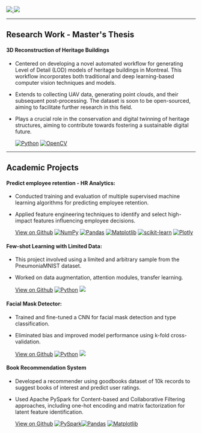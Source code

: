 <a href="https://www.linkedin.com/in/rucha-shende/">
  <img src="https://img.shields.io/badge/LinkedIn-0077B5?style=for-the-badge&logo=linkedin&logoColor=white">
</a>  

<a href="https://github.com/rucha97">
  <img src="https://img.shields.io/badge/GitHub-100000?style=for-the-badge&logo=github&logoColor=white">
</a>  
              
---

## Research Work - Master's Thesis

#### 3D Reconstruction of Heritage Buildings

- Centered on developing a novel automated workflow for generating Level of Detail (LOD) models of heritage buildings in Montreal. This workflow incorporates both traditional and deep learning-based computer vision techniques and models.
- Extends to collecting UAV data, generating point clouds, and their subsequent post-processing. The dataset is soon to be open-sourced, aiming to facilitate further research in this field.
- Plays a crucial role in the conservation and digital twinning of heritage structures, aiming to contribute towards fostering a sustainable digital future.

  [![Python](https://img.shields.io/badge/python-3670A0?style=for-the-badge&logo=python&logoColor=ffdd54)](#)  [![OpenCV](https://img.shields.io/badge/OpenCV-27338e?style=for-the-badge&logo=OpenCV&logoColor=white)](#)
---

## Academic Projects

#### Predict employee retention - HR Analytics: 
- Conducted training and evaluation of multiple supervised machine learning algorithms for predicting employee retention.
- Applied feature engineering techniques to identify and select high-impact features influencing employee decisions.

  [View on Github](https://github.com/rucha97/HR_Analytics)
  [![NumPy](https://img.shields.io/badge/numpy-%23013243.svg?style=for-the-badge&logo=numpy&logoColor=white)](#) [![Pandas](https://img.shields.io/badge/pandas-%23150458.svg?style=for-the-badge&logo=pandas&logoColor=white)](#) [![Matplotlib](https://img.shields.io/badge/Matplotlib-%23ffffff.svg?style=for-the-badge&logo=Matplotlib&logoColor=black)](#) [![scikit-learn](https://img.shields.io/badge/scikit--learn-%23F7931E.svg?style=for-the-badge&logo=scikit-learn&logoColor=white)](#) [![Plotly](https://img.shields.io/badge/Plotly-%233F4F75.svg?style=for-the-badge&logo=plotly&logoColor=white)](#)

#### Few-shot Learning with Limited Data: 
- This project involved using a limited and arbitrary sample from the PneumoniaMNIST dataset.
- Worked on data augmentation, attention modules, transfer learning. 

  [View on Github](https://github.com/rucha97/few-shot-learning-PneumoniaMNIST)
 	[![Python](https://img.shields.io/badge/python-3670A0?style=for-the-badge&logo=python&logoColor=ffdd54)](#) [![](https://img.shields.io/badge/PyTorch-EE4C2C?style=for-the-badge&logo=pytorch&logoColor=white)](#)

#### Facial Mask Detector: 
- Trained and fine-tuned a CNN for facial mask detection and type classification.
- Eliminated bias and improved model performance using k-fold cross-validation.

  [View on Github](https://github.com/rucha97/mask-detector)
  [![Python](https://img.shields.io/badge/python-3670A0?style=for-the-badge&logo=python&logoColor=ffdd54)](#) [![](https://img.shields.io/badge/PyTorch-EE4C2C?style=for-the-badge&logo=pytorch&logoColor=white)](#)

#### Book Recommendation System 
- Developed a recommender using goodbooks dataset of 10k records to suggest books of interest and predict user ratings.
- Used Apache PySpark for Content-based and Collaborative Filtering approaches, including one-hot encoding and matrix factorization for latent feature identification.

  [View on Github](https://github.com/rucha97/book-recommendation-system)
  [![PySpark](https://img.shields.io/badge/Apache_Spark-FFFFFF?style=for-the-badge&logo=apachespark&logoColor=#E35A16)](#)[![Pandas](https://img.shields.io/badge/pandas-%23150458.svg?style=for-the-badge&logo=pandas&logoColor=white)](#) 
 [![Matplotlib](https://img.shields.io/badge/Matplotlib-%23ffffff.svg?style=for-the-badge&logo=Matplotlib&logoColor=black)](#)
